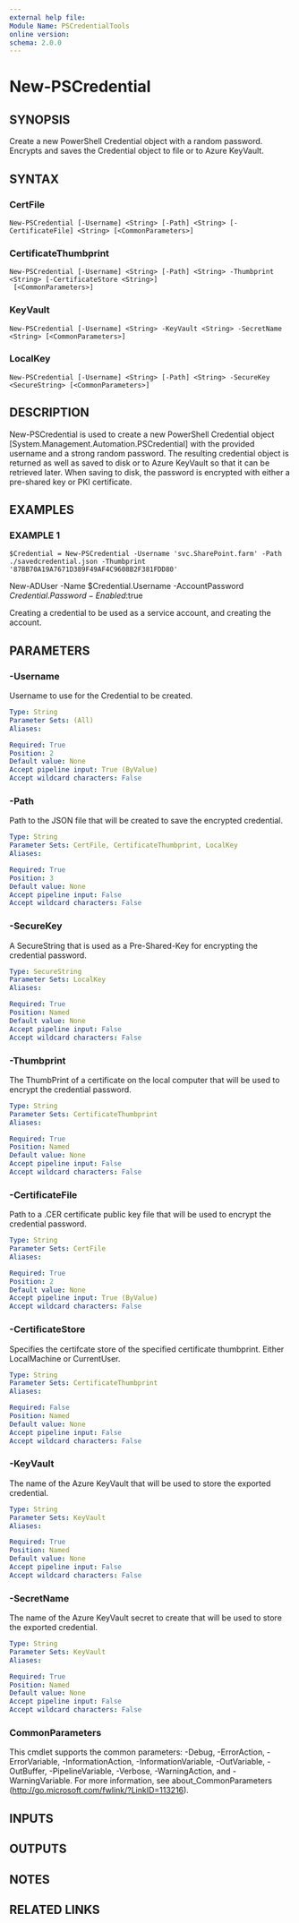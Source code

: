 ```yaml
---
external help file:
Module Name: PSCredentialTools
online version:
schema: 2.0.0
---
```


# New-PSCredential

## SYNOPSIS
Create a new PowerShell Credential object with a random password.
Encrypts and saves the Credential object to file or to Azure KeyVault.

## SYNTAX

### CertFile
```
New-PSCredential [-Username] <String> [-Path] <String> [-CertificateFile] <String> [<CommonParameters>]
```

### CertificateThumbprint
```
New-PSCredential [-Username] <String> [-Path] <String> -Thumbprint <String> [-CertificateStore <String>]
 [<CommonParameters>]
```

### KeyVault
```
New-PSCredential [-Username] <String> -KeyVault <String> -SecretName <String> [<CommonParameters>]
```

### LocalKey
```
New-PSCredential [-Username] <String> [-Path] <String> -SecureKey <SecureString> [<CommonParameters>]
```

## DESCRIPTION
New-PSCredential is used to create a new  PowerShell Credential object \[System.Management.Automation.PSCredential\] with the provided username and
a strong random password.
The resulting credential object is returned as well as saved to disk or to Azure KeyVault so that it can be retrieved later.
When saving to disk, the password is encrypted with either a pre-shared key or PKI certificate.

## EXAMPLES

### EXAMPLE 1
```
$Credential = New-PSCredential -Username 'svc.SharePoint.farm' -Path ./savedcredential.json -Thumbprint '87BB70A19A7671D389F49AF4C9608B2F381FDD80'
```

New-ADUser -Name $Credential.Username -AccountPassword $Credential.Password -Enabled:$true

Creating a credential to be used as a service account, and creating the account.

## PARAMETERS

### -Username
Username to use for the Credential to be created.

```yaml
Type: String
Parameter Sets: (All)
Aliases:

Required: True
Position: 2
Default value: None
Accept pipeline input: True (ByValue)
Accept wildcard characters: False
```

### -Path
Path to the JSON file that will be created to save the encrypted credential.

```yaml
Type: String
Parameter Sets: CertFile, CertificateThumbprint, LocalKey
Aliases:

Required: True
Position: 3
Default value: None
Accept pipeline input: False
Accept wildcard characters: False
```

### -SecureKey
A SecureString that is used as a Pre-Shared-Key for encrypting the credential password.

```yaml
Type: SecureString
Parameter Sets: LocalKey
Aliases:

Required: True
Position: Named
Default value: None
Accept pipeline input: False
Accept wildcard characters: False
```

### -Thumbprint
The ThumbPrint of a certificate on the local computer that will be used to encrypt the credential password.

```yaml
Type: String
Parameter Sets: CertificateThumbprint
Aliases:

Required: True
Position: Named
Default value: None
Accept pipeline input: False
Accept wildcard characters: False
```

### -CertificateFile
Path to a .CER certificate public key file that will be used to encrypt the credential password.

```yaml
Type: String
Parameter Sets: CertFile
Aliases:

Required: True
Position: 2
Default value: None
Accept pipeline input: True (ByValue)
Accept wildcard characters: False
```

### -CertificateStore
Specifies the certifcate store of the specified certificate thumbprint.
Either LocalMachine or CurrentUser.

```yaml
Type: String
Parameter Sets: CertificateThumbprint
Aliases:

Required: False
Position: Named
Default value: None
Accept pipeline input: False
Accept wildcard characters: False
```

### -KeyVault
The name of the Azure KeyVault that will be used to store the exported credential.

```yaml
Type: String
Parameter Sets: KeyVault
Aliases:

Required: True
Position: Named
Default value: None
Accept pipeline input: False
Accept wildcard characters: False
```

### -SecretName
The name of the Azure KeyVault secret to create that will be used to store the exported credential.

```yaml
Type: String
Parameter Sets: KeyVault
Aliases:

Required: True
Position: Named
Default value: None
Accept pipeline input: False
Accept wildcard characters: False
```

### CommonParameters
This cmdlet supports the common parameters: -Debug, -ErrorAction, -ErrorVariable, -InformationAction, -InformationVariable, -OutVariable, -OutBuffer, -PipelineVariable, -Verbose, -WarningAction, and -WarningVariable.
For more information, see about_CommonParameters (http://go.microsoft.com/fwlink/?LinkID=113216).

## INPUTS

## OUTPUTS

## NOTES

## RELATED LINKS
